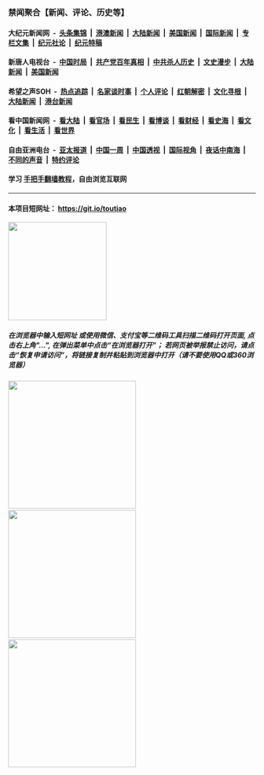 ### 禁闻聚合【新闻、评论、历史等】

#### 大纪元新闻网 &nbsp;-&nbsp; [头条集锦](indexes/E头条集锦.md?t=02130022) &nbsp;|&nbsp; [港澳新闻](indexes/E港澳新闻.md?t=02130022)  &nbsp;|&nbsp; [大陆新闻](indexes/E大陆新闻.md?t=02130022) &nbsp;|&nbsp; [美国新闻](indexes/E美国新闻.md?t=02130022) &nbsp;|&nbsp; [国际新闻](indexes/E国际新闻.md?t=02130022) &nbsp;|&nbsp; [专栏文集](indexes/E专栏文集.md?t=02130022) &nbsp;|&nbsp; [纪元社论](indexes/E纪元社论.md?t=02130022) &nbsp;|&nbsp; [纪元特稿](indexes/E纪元特稿.md?t=02130022) 

#### 新唐人电视台 &nbsp;-&nbsp; [中国时局](indexes/N中国时局.md?t=02130022) &nbsp;|&nbsp; [共产党百年真相](indexes/N共产党百年真相.md?t=02130022) &nbsp;|&nbsp; [中共杀人历史](indexes/N中共杀人历史.md?t=02130022) &nbsp;|&nbsp; [文史漫步](indexes/N文史漫步.md?t=02130022) &nbsp;|&nbsp; [大陆新闻](indexes/N大陆新闻.md?t=02130022) &nbsp;|&nbsp; [美国新闻](indexes/N美国新闻.md?t=02130022)

#### 希望之声SOH &nbsp;-&nbsp; [热点追踪](indexes/H热点追踪.md?t=02130022) &nbsp;|&nbsp; [名家谈时事](indexes/H名家谈时事.md?t=02130022) &nbsp;|&nbsp; [个人评论](indexes/H个人评论.md?t=02130022)  &nbsp;|&nbsp; [红朝解密](indexes/H红朝解密.md?t=02130022) &nbsp;|&nbsp; [文化寻根](indexes/H文化寻根.md?t=02130022) &nbsp;|&nbsp; [大陆新闻](indexes/H大陆新闻.md?t=02130022) &nbsp;|&nbsp; [港台新闻](indexes/H港台新闻.md?t=02130022)

#### 看中国新闻网 &nbsp;-&nbsp; [看大陆](indexes/S看大陆.md?t=02130022) &nbsp;|&nbsp; [看官场](indexes/S看官场.md?t=02130022) &nbsp;|&nbsp; [看民生](indexes/S看民生.md?t=02130022)  &nbsp;|&nbsp; [看博谈](indexes/S看博谈.md?t=02130022) &nbsp;|&nbsp; [看财经](indexes/S看财经.md?t=02130022) &nbsp;|&nbsp; [看史海](indexes/S看史海.md?t=02130022) &nbsp;|&nbsp; [看文化](indexes/S看文化.md?t=02130022) &nbsp;|&nbsp; [看生活](indexes/S看生活.md?t=02130022) &nbsp;|&nbsp; [看世界](indexes/S看世界.md?t=02130022)

#### 自由亚洲电台 &nbsp;-&nbsp; [亚太报道](indexes/R亚太报道.md?t=02130022) &nbsp;|&nbsp; [中国一周](indexes/R中国一周.md?t=02130022) &nbsp;|&nbsp; [中国透视](indexes/R中国透视.md?t=02130022)  &nbsp;|&nbsp; [国际视角](indexes/R国际视角.md?t=02130022) &nbsp;|&nbsp; [夜话中南海](indexes/R夜话中南海.md?t=02130022) &nbsp;|&nbsp; [不同的声音](indexes/R不同的声音.md?t=02130022) &nbsp;|&nbsp; [特约评论](indexes/R特约评论.md?t=02130022)

#### 学习 [手把手翻墙教程](https://github.com/gfw-breaker/guides/wiki)，自由浏览互联网

----

#### 本项目短网址： https://git.io/toutiao
<img src="https://raw.githubusercontent.com/gfw-breaker/banned-news/master/scripts/img/qr.png" width="200px"/>  

##### 在浏览器中输入短网址 或使用微信、支付宝等二维码工具扫描二维码打开页面, 点击右上角"...", 在弹出菜单中点击“在浏览器打开”； 若网页被举报禁止访问，请点击“恢复申请访问”，将链接复制并粘贴到浏览器中打开（请不要使用QQ或360浏览器）

<img src="https://raw.githubusercontent.com/gfw-breaker/banned-news/master/scripts/img/1.png" width="260px"/> &nbsp; <img src="https://raw.githubusercontent.com/gfw-breaker/banned-news/master/scripts/img/2.png" width="260px"/> &nbsp; <img src="https://raw.githubusercontent.com/gfw-breaker/banned-news/master/scripts/img/3.png" width="260px"/>
